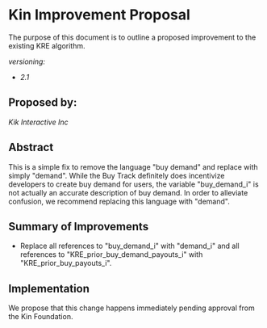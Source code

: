 # Kin Improvement Proposal
The purpose of this document is to outline a proposed improvement to the existing KRE algorithm. 

*versioning:*
- *2.1*

## Proposed by:
*Kik Interactive Inc*

## Abstract
This is a simple fix to remove the language "buy demand" and replace with simply "demand".
While the Buy Track definitely does incentivize developers to create buy demand for users, the variable "buy_demand_i" is not actually an accurate description of buy demand. In order to alleviate confusion, we recommend replacing this language with "demand".

## Summary of Improvements
- Replace all references to "buy_demand_i" with "demand_i" and all references to "KRE_prior_buy_demand_payouts_i" with "KRE_prior_buy_payouts_i".

## Implementation
We propose that this change happens immediately pending approval from the Kin Foundation.
